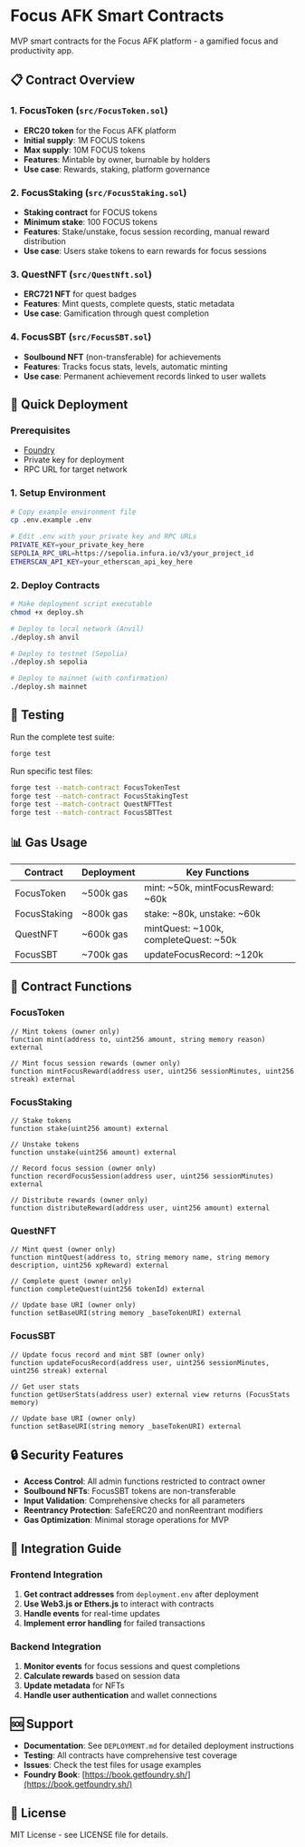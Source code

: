 # Focus AFK Smart Contracts

MVP smart contracts for the Focus AFK platform - a gamified focus and productivity app.

## 📋 Contract Overview

### 1. **FocusToken** (`src/FocusToken.sol`)
- **ERC20 token** for the Focus AFK platform
- **Initial supply**: 1M FOCUS tokens
- **Max supply**: 10M FOCUS tokens
- **Features**: Mintable by owner, burnable by holders
- **Use case**: Rewards, staking, platform governance

### 2. **FocusStaking** (`src/FocusStaking.sol`)
- **Staking contract** for FOCUS tokens
- **Minimum stake**: 100 FOCUS tokens
- **Features**: Stake/unstake, focus session recording, manual reward distribution
- **Use case**: Users stake tokens to earn rewards for focus sessions

### 3. **QuestNFT** (`src/QuestNft.sol`)
- **ERC721 NFT** for quest badges
- **Features**: Mint quests, complete quests, static metadata
- **Use case**: Gamification through quest completion

### 4. **FocusSBT** (`src/FocusSBT.sol`)
- **Soulbound NFT** (non-transferable) for achievements
- **Features**: Tracks focus stats, levels, automatic minting
- **Use case**: Permanent achievement records linked to user wallets

## 🚀 Quick Deployment

### Prerequisites
- [Foundry](https://book.getfoundry.sh/getting-started/installation)
- Private key for deployment
- RPC URL for target network

### 1. Setup Environment
```bash
# Copy example environment file
cp .env.example .env

# Edit .env with your private key and RPC URLs
PRIVATE_KEY=your_private_key_here
SEPOLIA_RPC_URL=https://sepolia.infura.io/v3/your_project_id
ETHERSCAN_API_KEY=your_etherscan_api_key_here
```

### 2. Deploy Contracts
```bash
# Make deployment script executable
chmod +x deploy.sh

# Deploy to local network (Anvil)
./deploy.sh anvil

# Deploy to testnet (Sepolia)
./deploy.sh sepolia

# Deploy to mainnet (with confirmation)
./deploy.sh mainnet
```

## 🧪 Testing

Run the complete test suite:
```bash
forge test
```

Run specific test files:
```bash
forge test --match-contract FocusTokenTest
forge test --match-contract FocusStakingTest
forge test --match-contract QuestNFTTest
forge test --match-contract FocusSBTTest
```

## 📊 Gas Usage

| Contract | Deployment | Key Functions |
|----------|------------|---------------|
| FocusToken | ~500k gas | mint: ~50k, mintFocusReward: ~60k |
| FocusStaking | ~800k gas | stake: ~80k, unstake: ~60k |
| QuestNFT | ~600k gas | mintQuest: ~100k, completeQuest: ~50k |
| FocusSBT | ~700k gas | updateFocusRecord: ~120k |

## 🔧 Contract Functions

### FocusToken
```solidity
// Mint tokens (owner only)
function mint(address to, uint256 amount, string memory reason) external

// Mint focus session rewards (owner only)
function mintFocusReward(address user, uint256 sessionMinutes, uint256 streak) external
```

### FocusStaking
```solidity
// Stake tokens
function stake(uint256 amount) external

// Unstake tokens
function unstake(uint256 amount) external

// Record focus session (owner only)
function recordFocusSession(address user, uint256 sessionMinutes) external

// Distribute rewards (owner only)
function distributeReward(address user, uint256 amount) external
```

### QuestNFT
```solidity
// Mint quest (owner only)
function mintQuest(address to, string memory name, string memory description, uint256 xpReward) external

// Complete quest (owner only)
function completeQuest(uint256 tokenId) external

// Update base URI (owner only)
function setBaseURI(string memory _baseTokenURI) external
```

### FocusSBT
```solidity
// Update focus record and mint SBT (owner only)
function updateFocusRecord(address user, uint256 sessionMinutes, uint256 streak) external

// Get user stats
function getUserStats(address user) external view returns (FocusStats memory)

// Update base URI (owner only)
function setBaseURI(string memory _baseTokenURI) external
```

## 🔒 Security Features

- **Access Control**: All admin functions restricted to contract owner
- **Soulbound NFTs**: FocusSBT tokens are non-transferable
- **Input Validation**: Comprehensive checks for all parameters
- **Reentrancy Protection**: SafeERC20 and nonReentrant modifiers
- **Gas Optimization**: Minimal storage operations for MVP

## 📝 Integration Guide

### Frontend Integration
1. **Get contract addresses** from `deployment.env` after deployment
2. **Use Web3.js or Ethers.js** to interact with contracts
3. **Handle events** for real-time updates
4. **Implement error handling** for failed transactions

### Backend Integration
1. **Monitor events** for focus sessions and quest completions
2. **Calculate rewards** based on session data
3. **Update metadata** for NFTs
4. **Handle user authentication** and wallet connections

## 🆘 Support

- **Documentation**: See `DEPLOYMENT.md` for detailed deployment instructions
- **Testing**: All contracts have comprehensive test coverage
- **Issues**: Check the test files for usage examples
- **Foundry Book**: [https://book.getfoundry.sh/](https://book.getfoundry.sh/)

## 📄 License

MIT License - see LICENSE file for details.
